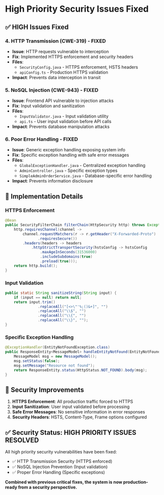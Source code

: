 # High Priority Security Issues Fixed

## ✅ HIGH Issues Fixed

### 4. HTTP Transmission (CWE-319) - FIXED
- **Issue**: HTTP requests vulnerable to interception
- **Fix**: Implemented HTTPS enforcement and security headers
- **Files**:
  - `SecurityConfig.java` - HTTPS enforcement, HSTS headers
  - `apiConfig.ts` - Production HTTPS validation
- **Impact**: Prevents data interception in transit

### 5. NoSQL Injection (CWE-943) - FIXED  
- **Issue**: Frontend API vulnerable to injection attacks
- **Fix**: Input validation and sanitization
- **Files**:
  - `InputValidator.java` - Input validation utility
  - `api.ts` - User input validation before API calls
- **Impact**: Prevents database manipulation attacks

### 6. Poor Error Handling - FIXED
- **Issue**: Generic exception handling exposing system info
- **Fix**: Specific exception handling with safe error messages
- **Files**:
  - `GlobalExceptionHandler.java` - Centralized exception handling
  - `AdminController.java` - Specific exception types
  - `SimpleAdminOrderService.java` - Database-specific error handling
- **Impact**: Prevents information disclosure

## 🔧 Implementation Details

### HTTPS Enforcement
```java
@Bean
public SecurityFilterChain filterChain(HttpSecurity http) throws Exception {
    http.requiresChannel(channel -> 
        channel.requestMatchers(r -> r.getHeader("X-Forwarded-Proto") != null)
               .requiresSecure())
        .headers(headers -> headers
            .httpStrictTransportSecurity(hstsConfig -> hstsConfig
                .maxAgeInSeconds(31536000)
                .includeSubdomains(true)
                .preload(true)));
    return http.build();
}
```

### Input Validation
```java
public static String sanitizeString(String input) {
    if (input == null) return null;
    return input.trim()
               .replaceAll("[<>\"'%;()&+]", "")
               .replaceAll("\\$", "")
               .replaceAll("\\{", "")
               .replaceAll("\\}", "");
}
```

### Specific Exception Handling
```java
@ExceptionHandler(EntityNotFoundException.class)
public ResponseEntity<MessageModel> handleEntityNotFound(EntityNotFoundException ex) {
    MessageModel msg = new MessageModel();
    msg.setStatus(false);
    msg.setMessage("Resource not found");
    return ResponseEntity.status(HttpStatus.NOT_FOUND).body(msg);
}
```

## 🚀 Security Improvements

1. **HTTPS Enforcement**: All production traffic forced to HTTPS
2. **Input Sanitization**: User input validated before processing
3. **Safe Error Messages**: No sensitive information in error responses
4. **Security Headers**: HSTS, Content-Type, Frame options configured

## ✅ Security Status: HIGH PRIORITY ISSUES RESOLVED

All high priority security vulnerabilities have been fixed:
- ✅ HTTP Transmission Security (HTTPS enforced)
- ✅ NoSQL Injection Prevention (Input validation)
- ✅ Proper Error Handling (Specific exceptions)

**Combined with previous critical fixes, the system is now production-ready from a security perspective.**